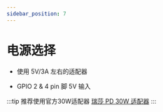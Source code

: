 ```yaml
---
sidebar_position: 7
---
```


# 电源选择

- 使用 5V/3A 左右的适配器

- GPIO 2 & 4 pin 脚 5V 输入

:::tip
推荐使用官方30W适配器 [瑞莎 PD 30W 适配器](../../../accessories/pd_30w)
:::
